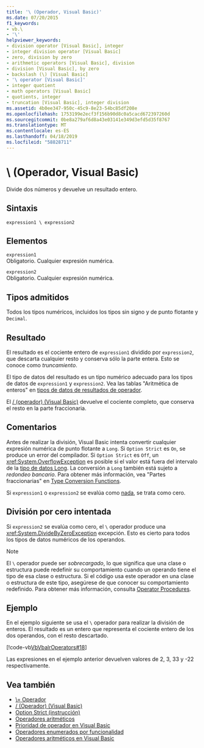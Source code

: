 ```yaml
---
title: '\ (Operador, Visual Basic)'
ms.date: 07/20/2015
f1_keywords:
- vb.\
- '\'
helpviewer_keywords:
- division operator [Visual Basic], integer
- integer division operator [Visual Basic]
- zero, division by zero
- arithmetic operators [Visual Basic], division
- division [Visual Basic], by zero
- backslash (\) [Visual Basic]
- '\ operator [Visual Basic]'
- integer quotient
- math operators [Visual Basic]
- quotients, integer
- truncation [Visual Basic], integer division
ms.assetid: 4b0ee347-950c-45c9-8e23-54bc85df208e
ms.openlocfilehash: 1753199e2ecf3f156b90d8c0a5cacd672397260d
ms.sourcegitcommit: 0be8a279af6d8a43e03141e349d3efd5d35f8767
ms.translationtype: MT
ms.contentlocale: es-ES
ms.lasthandoff: 04/18/2019
ms.locfileid: "58828711"
---
```

# <a name="-operator-visual-basic"></a>\ (Operador, Visual Basic)
Divide dos números y devuelve un resultado entero.  
  
## <a name="syntax"></a>Sintaxis  
  
```  
expression1 \ expression2  
```  
  
## <a name="parts"></a>Elementos  
 `expression1`  
 Obligatorio. Cualquier expresión numérica.  
  
 `expression2`  
 Obligatorio. Cualquier expresión numérica.  
  
## <a name="supported-types"></a>Tipos admitidos  
 Todos los tipos numéricos, incluidos los tipos sin signo y de punto flotante y `Decimal`.  
  
## <a name="result"></a>Resultado  
 El resultado es el cociente entero de `expression1` dividido por `expression2`, que descarta cualquier resto y conserva sólo la parte entera. Esto se conoce como *truncamiento*.  
  
 El tipo de datos del resultado es un tipo numérico adecuado para los tipos de datos de `expression1` y `expression2`. Vea las tablas "Aritmética de enteros" en [tipos de datos de resultados de operador](../../../visual-basic/language-reference/operators/data-types-of-operator-results.md).  
  
 El [/ (operador) (Visual Basic)](../../../visual-basic/language-reference/operators/floating-point-division-operator.md) devuelve el cociente completo, que conserva el resto en la parte fraccionaria.  
  
## <a name="remarks"></a>Comentarios  
 Antes de realizar la división, Visual Basic intenta convertir cualquier expresión numérica de punto flotante a `Long`. Si `Option Strict` es `On`, se produce un error del compilador. Si `Option Strict` es `Off`, un <xref:System.OverflowException> es posible si el valor está fuera del intervalo de la [tipo de datos Long](../../../visual-basic/language-reference/data-types/long-data-type.md). La conversión a `Long` también está sujeto a *redondeo bancario*. Para obtener más información, vea "Partes fraccionarias" en [Type Conversion Functions](../../../visual-basic/language-reference/functions/type-conversion-functions.md).  
  
 Si `expression1` o `expression2` se evalúa como [nada](../../../visual-basic/language-reference/nothing.md), se trata como cero.  
  
## <a name="attempted-division-by-zero"></a>División por cero intentada  
 Si `expression2` se evalúa como cero, el `\` operador produce una <xref:System.DivideByZeroException> excepción. Esto es cierto para todos los tipos de datos numéricos de los operandos.  
  
> [!NOTE]
>  El `\` operador puede ser *sobrecargado*, lo que significa que una clase o estructura puede redefinir su comportamiento cuando un operando tiene el tipo de esa clase o estructura. Si el código usa este operador en una clase o estructura de este tipo, asegúrese de que conocer su comportamiento redefinido. Para obtener más información, consulta [Operator Procedures](../../../visual-basic/programming-guide/language-features/procedures/operator-procedures.md).  
  
## <a name="example"></a>Ejemplo  
 En el ejemplo siguiente se usa el `\` operador para realizar la división de enteros. El resultado es un entero que representa el cociente entero de los dos operandos, con el resto descartado.  
  
 [!code-vb[VbVbalrOperators#18](~/samples/snippets/visualbasic/VS_Snippets_VBCSharp/VbVbalrOperators/VB/Class1.vb#18)]  
  
 Las expresiones en el ejemplo anterior devuelven valores de 2, 3, 33 y -22 respectivamente.  
  
## <a name="see-also"></a>Vea también

- [\\= Operador](../../../visual-basic/language-reference/operators/integer-division-assignment-operator.md)
- [/ (Operador) (Visual Basic)](../../../visual-basic/language-reference/operators/floating-point-division-operator.md)
- [Option Strict (instrucción)](../../../visual-basic/language-reference/statements/option-strict-statement.md)
- [Operadores aritméticos](../../../visual-basic/language-reference/operators/arithmetic-operators.md)
- [Prioridad de operador en Visual Basic](../../../visual-basic/language-reference/operators/operator-precedence.md)
- [Operadores enumerados por funcionalidad](../../../visual-basic/language-reference/operators/operators-listed-by-functionality.md)
- [Operadores aritméticos en Visual Basic](../../../visual-basic/programming-guide/language-features/operators-and-expressions/arithmetic-operators.md)
